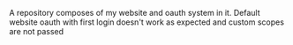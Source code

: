 A repository composes of my website and oauth system in it. Default website oauth with first login doesn't work as expected and custom scopes are not passed
